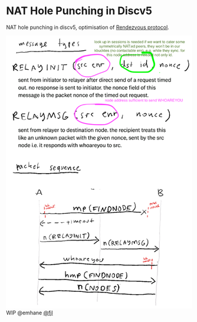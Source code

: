 # NAT Hole Punching in Discv5
NAT hole punching in discv5, optimisation of [Rendezvous protocol](https://github.com/ethereum/devp2p/issues/207).

![hole_punch_emhane_fjl](hole_punch_emhane_fjl.png)
WIP @emhane [@fjl](https://github.com/fjl)